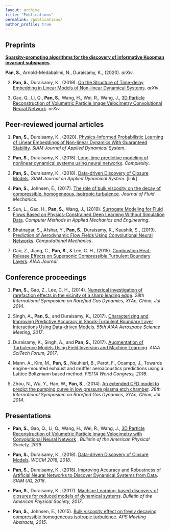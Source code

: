 ```yaml
---
layout: archive
title: "Publications"
permalink: /publications/
author_profile: true
---
```




## Preprints

[__Sparsity-promoting algorithms for the discovery of informative Koopman invariant subspaces__](https://arxiv.org/abs/2002.10637).

__Pan, S.__, Arnold-Medabalimi, N., Duraisamy, K., (2020).  _arXiv_.


2. __Pan, S.__, Duraisamy, K., (2019). [On the Structure of Time-delay Embedding in Linear Models of Non-linear Dynamical Systems](https://arxiv.org/abs/1902.05198). _arXiv_. 

3. Gao, Q., Li, Q., __Pan, S.__, Wang, H., Wei, R., Wang, J., [3D Particle Reconstruction of Volumetric Particle Image Velocimetry Convolutional Neural Network](https://arxiv.org/abs/1909.07815). _arXiv_. 




## Peer-reviewed journal articles

1. __Pan, S.__, Duraisamy, K., (2020). [Physics-Informed Probabilistic Learning of Linear Embeddings of Non-linear Dynamics With Guaranteed Stability](https://epubs.siam.org/doi/pdf/10.1137/19M1267246). _SIAM Journal of Applied Dynamical System_. 

2. __Pan, S.__, Duraisamy, K., (2018). [Long-time predictive modeling of nonlinear dynamical systems using neural networks](https://www.hindawi.com/journals/complexity/2018/4801012/). _Complexity_.

3. __Pan, S.__, Duraisamy, K., (2018). [Data-driven Discovery of Closure Models](https://epubs.siam.org/doi/abs/10.1137/18M1177263?mobileUi=0). _SIAM Journal on Applied Dynamical System_. [link]

4. __Pan, S.__, Johnsen, E., (2017). [The role of bulk viscosity on the decay of compressible, homogeneous, isotropic turbulence](https://www.cambridge.org/core/journals/journal-of-fluid-mechanics/article/role-of-bulk-viscosity-on-the-decay-of-compressible-homogeneous-isotropic-turbulence/96619135BA0A3ACB20EAC44ADF8261D1). _Journal of Fluid Mechanics_.

5. Sun, L., Gao, H., __Pan, S.__, Wang, J., (2019). [Surrogate Modeling for Fluid Flows Based on Physics-Constrained Deep Learning Without Simulation Data](https://arxiv.org/pdf/1906.02382). _Computer Methods in Applied Mechanics and Engineering_.

6. Bhatnagar, S., Afshar, Y., __Pan, S.__, Duraisamy, K., Kaushik, S., (2019). [Prediction of Aerodynamic Flow Fields Using Convolutional
Neural Networks](https://rdcu.be/bGzuh). _Computational Mechanics_. 

7. Gao, Z., Jiang, C., __Pan, S.__, & Lee, C. H., (2015). [Combustion Heat-Release Effects on Supersonic Compressible Turbulent Boundary Layers](https://arc.aiaa.org/doi/abs/10.2514/1.J053585). _AIAA Journal_.



## Conference proceedings

1. __Pan, S.__, Gao, Z., Lee, C. H., (2014). [Numerical investigation of rarefaction effects in the vicinity of a sharp leading edge](http://aip.scitation.org/doi/abs/10.1063/1.4902591). _28th International Symposium on Rarefied Gas Dynamics, Xi'An, China, Jul 2014_. 

2. Singh, A., __Pan, S.__, and Duraisamy, K., (2017). [Characterizing and Improving Predictive Accuracy in Shock-Turbulent Boundary Layer Interactions Using Data-driven Models](https://arc.aiaa.org/doi/pdf/10.2514/6.2017-0314). _55th AIAA Aerospace Science Meeting, 2017_. 

3. Duraisamy, K., Singh, A., and __Pan, S.__, (2017). [Augmentation of Turbulence Models Using Field Inversion and Machine Learning](https://arc.aiaa.org/doi/pdf/10.2514/6.2017-0993). _AIAA SciTech Forum, 2017_. 

4. Mann. A., Kim, M., __Pan, S.__, Neuhierl, B., Perot, F., Ocampo, J., Towards engine-mounted exhaust and muffler aeroacoustics predictions using a Lattice Boltzmann based method, _FISITA World Congress, 2016_.


5. Zhou, N., Wu, Y., Han, W., __Pan, S.__, (2014). [An extended CFD model to predict the pumping curve in low pressure plasma etch chamber](http://aip.scitation.org/doi/abs/10.1063/1.4902752). _28th International Symposium on Rarefied Gas Dynamics, Xi'An, China, Jul 2014_.




## Presentations

* __Pan, S.__, Gao, Q., Li, Q., Wang, H., Wei, R., Wang, J., [3D Particle Reconstruction of Volumetric Particle Image Velocimetry with Convolutional Neural Network](http://meetings.aps.org/Meeting/DFD19/Session/P11.2) , _Bulletin of the American Physical Society, 2019_. 

* __Pan, S.__, Duraisamy, K., (2018). [Data-driven Discovery of Closure Models](http://adsabs.harvard.edu/abs/2015APS..DFDD20005P). _WCCM 2018, 2018_. 

* __Pan, S.__, Duraisamy, K., (2018). [Improving Accuracy and Robustness of Artificial Neural Networks to Discover Dynamical Systems from Data](http://adsabs.harvard.edu/abs/2015APS..DFDD20005P). _SIAM UQ, 2018_. 

* __Pan, S.__, Duraisamy, K., (2017). [Machine Learning-based discovery of closures for reduced models of dynamical systems](http://meetings.aps.org/Meeting/DFD17/Session/M27.7). _Bulletin of the American Physical Society, 2017_. 

* __Pan, S.__, Johnsen, E., (2015). [Bulk viscosity effect on freely decaying compressible homogeneous isotropic turbulence](http://adsabs.harvard.edu/abs/2015APS..DFDD20005P). _APS Meeting Abstracts, 2015_. 





